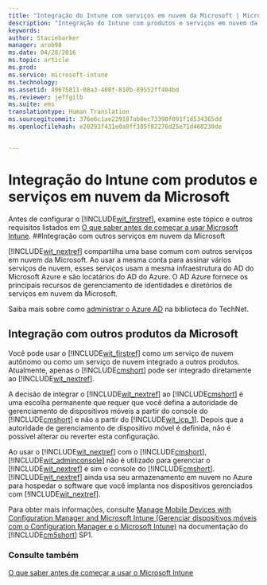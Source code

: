 ```yaml
---
title: "Integração do Intune com serviços em nuvem da Microsoft | Microsoft Intune"
description: "Integração do Intune com produtos e serviços em nuvem da Microsoft e com outros produtos da Microsoft"
keywords: 
author: Staciebarker
manager: arob98
ms.date: 04/28/2016
ms.topic: article
ms.prod: 
ms.service: microsoft-intune
ms.technology: 
ms.assetid: 49675811-08a3-408f-810b-89552ff404bd
ms.reviewer: jeffgilb
ms.suite: ems
translationtype: Human Translation
ms.sourcegitcommit: 376e6c1ae229187ab8ec73390f091f1d534365dd
ms.openlocfilehash: e20293f431e0a9ff385f82276d25e71d460230de


---
```


# Integração do Intune com produtos e serviços em nuvem da Microsoft

Antes de configurar o [!INCLUDE[wit_firstref](../includes/wit_firstref_md.md)], examine este tópico e outros requisitos listados em [O que saber antes de começar a usar Microsoft Intune](what-to-know-before-you-start-microsoft-intune.md).
##Integração com outros serviços em nuvem da Microsoft


[!INCLUDE[wit_nextref](../includes/wit_nextref_md.md)] compartilha uma base comum com outros serviços em nuvem da Microsoft. Ao usar a mesma conta para assinar vários serviços de nuvem, esses serviços usam a mesma infraestrutura do AD do Microsoft Azure e são locatários do AD do Azure. O AD Azure fornece os principais recursos de gerenciamento de identidades e diretórios de serviços em nuvem da Microsoft.

Saiba mais sobre como [administrar o Azure AD](http://technet.microsoft.com/library/hh967611.aspx) na biblioteca do TechNet.

## Integração com outros produtos da Microsoft
Você pode usar o [!INCLUDE[wit_firstref](../includes/wit_firstref_md.md)] como um serviço de nuvem autônomo ou como um serviço de nuvem integrado a outros produtos. Atualmente, apenas o [!INCLUDE[cmshort](../includes/cmshort_md.md)] pode ser integrado diretamente ao [!INCLUDE[wit_nextref](../includes/wit_nextref_md.md)].

A decisão de integrar o [!INCLUDE[wit_nextref](../includes/wit_nextref_md.md)] ao [!INCLUDE[cmshort](../includes/cmshort_md.md)] é uma escolha permanente que requer que você defina a autoridade de gerenciamento de dispositivos móveis a partir do console do [!INCLUDE[cmshort](../includes/cmshort_md.md)] e não a partir do [!INCLUDE[wit_icp_1](../includes/wit_icp_1_md.md)]. Depois que a autoridade de gerenciamento de dispositivo móvel é definida, não é possível alterar ou reverter esta configuração.

Ao usar o [!INCLUDE[wit_nextref](../includes/wit_nextref_md.md)] com o [!INCLUDE[cmshort](../includes/cmshort_md.md)], [!INCLUDE[wit_adminconsole](../includes/wit_adminconsole_md.md)] não é utilizado para gerenciar o [!INCLUDE[wit_nextref](../includes/wit_nextref_md.md)] e sim o console do [!INCLUDE[cmshort](../includes/cmshort_md.md)]. [!INCLUDE[wit_nextref](../includes/wit_nextref_md.md)] ainda usa seu armazenamento em nuvem no Azure para hospedar o software que você implanta nos dispositivos gerenciados com [!INCLUDE[wit_nextref](../includes/wit_nextref_md.md)].

Para obter mais informações, consulte [Manage Mobile Devices with Configuration Manager and Microsoft Intune (Gerenciar dispositivos móveis com o Configuration Manager e o Microsoft Intune)](http://msdn.microsoft.com/library/2c6bd0e5-d436-41c8-bf38-30152d76be10) na documentação do [!INCLUDE[cm5short](../includes/cm5short_md.md)] SP1.

### Consulte também
[O que saber antes de começar a usar o Microsoft Intune](what-to-know-before-you-start-microsoft-intune.md)


<!--HONumber=Jul16_HO3-->


